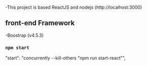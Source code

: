 -This project is based ReactJS and nodejs (http://localhost:3000)

## front-end Framework
-Boostrap (v4.5.3)

### `npm start`
"start": "concurrently --kill-others \"npm run start-react\"",



